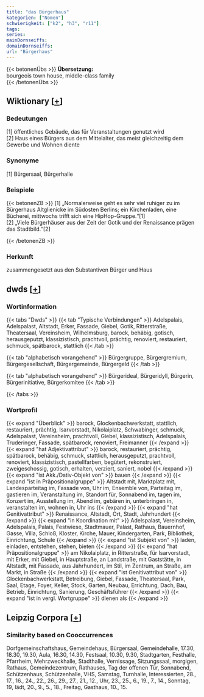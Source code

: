 ```yaml
---
title: "das Bürgerhaus"
kategorien: ["Nomen"]
schwierigkeit: ["k2", "h3", "r11"]
tags:
series:
mainDornseiffs:
domainDornseiffs:
url: "Bürgerhaus"
---
```


{{< betonenÜbs >}}
**Übersetzung:**  
bourgeois town house, middle-class family  
{{< /betonenÜbs >}}

## Wiktionary [[+](https://de.wiktionary.org/wiki/Bürgerhaus)]

### Bedeutungen
[1] öffentliches Gebäude, das für Veranstaltungen genutzt wird  
[2] Haus eines Bürgers aus dem Mittelalter, das meist gleichzeitig dem Gewerbe und Wohnen diente  

### Synonyme
[1] Bürgersaal, Bürgerhalle  

### Beispiele
{{< betonenZB >}}
[1] „Normalerweise geht es sehr viel ruhiger zu im Bürgerhaus Altglienicke im Südosten Berlins; ein Kirchenladen, eine Bücherei, mittwochs trifft sich eine HipHop-Gruppe.“[1]  
[2] „Viele Bürgerhäuser aus der Zeit der Gotik und der Renaissance prägen das Stadtbild.“[2]  

{{< /betonenZB >}}
### Herkunft
zusammengesetzt aus den Substantiven Bürger und Haus  



## dwds [[+](https://www.dwds.de/wb/Bürgerhaus)]

### Wortinformation
{{< tabs "Dwds" >}}
{{< tab "Typische Verbindungen" >}}
Adelspalais, Adelspalast, Altstadt, Erker, Fassade, Giebel, Gotik, Ritterstraße, Theatersaal, Vereinsheim, Wilhelmsburg, barock, behäbig, gotisch, herausgeputzt, klassizistisch, prachtvoll, prächtig, renoviert, restauriert, schmuck, spätbarock, stattlich
{{< /tab >}}

{{< tab "alphabetisch vorangehend" >}}
Bürgergruppe, Bürgergremium, Bürgergesellschaft, Bürgergemeinde, Bürgergeld
{{< /tab >}}

{{< tab "alphabetisch vorangehend" >}}
Bürgerideal, Bürgeridyll, Bürgerin, Bürgerinitiative, Bürgerkomitee
{{< /tab >}}

{{< /tabs >}}

### Wortprofil
{{< expand "Überblick" >}} barock, Glockenbachwerkstatt, stattlich, restauriert, prächtig, Isarvorstadt, Nikolaiplatz, Schwabinger, schmuck, Adelspalast, Vereinsheim, prachtvoll, Giebel, klassizistisch, Adelspalais, Truderinger, Fassade, spätbarock, renoviert, Freimanner {{< /expand >}}
{{< expand "hat Adjektivattribut" >}} barock, restauriert, prächtig, spätbarock, behäbig, schmuck, stattlich, herausgeputzt, prachtvoll, renoviert, klassizistisch, pastellfarben, begütert, rekonstruiert, zweigeschossig, gotisch, erhalten, verziert, saniert, nobel {{< /expand >}}
{{< expand "ist Akk./Dativ-Objekt von" >}} bauen {{< /expand >}}
{{< expand "ist in Präpositionalgruppe" >}} Altstadt mit, Marktplatz mit, Landesparteitag im, Fassade von, Uhr im, Ensemble von, Parteitag im, gastieren im, Veranstaltung im, Standort für, Sonnabend im, tagen im, Konzert im, Ausstellung im, Abend im, gebären in, unterbringen in, veranstalten im, wohnen in, Uhr ins {{< /expand >}}
{{< expand "hat Genitivattribut" >}} Renaissance, Altstadt, Ort, Stadt, Jahrhundert {{< /expand >}}
{{< expand "in Koordination mit" >}} Adelspalast, Vereinsheim, Adelspalais, Palais, Festwiese, Stadtmauer, Palast, Rathaus, Bauernhof, Gasse, Villa, Schloß, Kloster, Kirche, Mauer, Kindergarten, Park, Bibliothek, Einrichtung, Schule {{< /expand >}}
{{< expand "ist Subjekt von" >}} laden, einladen, entstehen, stehen, bieten {{< /expand >}}
{{< expand "hat Präpositionalgruppe" >}} am Nikolaiplatz, in Ritterstraße, für Isarvorstadt, mit Erker, mit Giebel, in Hauptstraße, an Landstraße, mit Gaststätte, in Altstadt, mit Fassade, aus Jahrhundert, im Stil, im Zentrum, an Straße, am Markt, in Straße {{< /expand >}}
{{< expand "ist Genitivattribut von" >}} Glockenbachwerkstatt, Betreibung, Giebel, Fassade, Theatersaal, Park, Saal, Etage, Foyer, Keller, Stock, Garten, Neubau, Errichtung, Dach, Bau, Betrieb, Einrichtung, Sanierung, Geschäftsführer {{< /expand >}}
{{< expand "ist in vergl. Wortgruppe" >}} dienen als {{< /expand >}}

## Leipzig Corpora [[+](https://corpora.uni-leipzig.de/en/res?word=Bürgerhaus&corpusId=deu_newscrawl-public_2018)]


### Similarity based on Cooccurrences
Dorfgemeinschaftshaus, Gemeindehaus, Bürgersaal, Gemeindehalle, 17.30, 18.30, 19.30, Aula, 16.30, 14.30, Festsaal, 10.30, 9.30, Stadtgarten, Festhalle, Pfarrheim, Mehrzweckhalle, Stadthalle, Vernissage, Sitzungssaal, morgigen, Rathaus, Gemeindezentrum, Rathauses, Tag der offenen Tür, Sonnabend, Schützenhaus, Schützenhalle, VHS, Samstag, Turnhalle, Interessierten, 28., 17., 16., 24., 22., 26., 29., 27., 21., 12., Uhr, 23., 25., 6., 19., 7., 14., Sonntag, 19, lädt, 20., 9., 5., 18., Freitag, Gasthaus, 10., 15.

